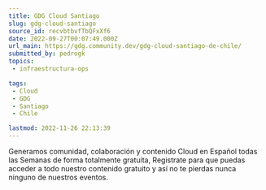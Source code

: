 ```yaml
---
title: GDG Cloud Santiago
slug: gdg-cloud-santiago
source_id: recvbtbvfTbQFxXf6
date: 2022-09-27T00:07:49.000Z
url_main: https://gdg.community.dev/gdg-cloud-santiago-de-chile/
submitted_by: pedrogk
topics: 
 - infraestructura-ops

tags: 
 - Cloud
 - GDG
 - Santiago
 - Chile

lastmod: 2022-11-26 22:13:39
---
```


Generamos comunidad, colaboración y contenido Cloud en Español todas las Semanas de forma totalmente gratuita,
Registrate para que puedas acceder a todo nuestro contenido gratuito y así no te pierdas nunca ninguno de nuestros eventos.
